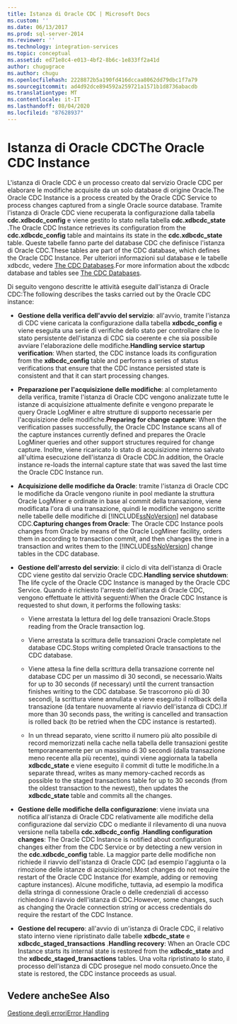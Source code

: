 ```yaml
---
title: Istanza di Oracle CDC | Microsoft Docs
ms.custom: ''
ms.date: 06/13/2017
ms.prod: sql-server-2014
ms.reviewer: ''
ms.technology: integration-services
ms.topic: conceptual
ms.assetid: ed71e8c4-e013-4bf2-8b6c-1e833ff2a41d
author: chugugrace
ms.author: chugu
ms.openlocfilehash: 2228872b5a190fd416dccaa8062dd79dbc1f7a79
ms.sourcegitcommit: ad4d92dce894592a259721a1571b1d8736abacdb
ms.translationtype: MT
ms.contentlocale: it-IT
ms.lasthandoff: 08/04/2020
ms.locfileid: "87628937"
---
```

# <a name="the-oracle-cdc-instance"></a><span data-ttu-id="cf5c5-102">Istanza di Oracle CDC</span><span class="sxs-lookup"><span data-stu-id="cf5c5-102">The Oracle CDC Instance</span></span>
  <span data-ttu-id="cf5c5-103">L'istanza di Oracle CDC è un processo creato dal servizio Oracle CDC per elaborare le modifiche acquisite da un solo database di origine Oracle.</span><span class="sxs-lookup"><span data-stu-id="cf5c5-103">The Oracle CDC Instance is a process created by the Oracle CDC Service to process changes captured from a single Oracle source database.</span></span> <span data-ttu-id="cf5c5-104">Tramite l'istanza di Oracle CDC viene recuperata la configurazione dalla tabella **cdc.xdbcdc_config** e viene gestito lo stato nella tabella **cdc.xdbcdc_state** .</span><span class="sxs-lookup"><span data-stu-id="cf5c5-104">The Oracle CDC Instance retrieves its configuration from the **cdc.xdbcdc_config** table and maintains its state in the **cdc.xdbcdc_state** table.</span></span> <span data-ttu-id="cf5c5-105">Queste tabelle fanno parte del database CDC che definisce l'istanza di Oracle CDC.</span><span class="sxs-lookup"><span data-stu-id="cf5c5-105">These tables are part of the CDC database, which defines the Oracle CDC Instance.</span></span> <span data-ttu-id="cf5c5-106">Per ulteriori informazioni sul database e le tabelle xdbcdc, vedere [The CDC Databases](the-oracle-cdc-service.md).</span><span class="sxs-lookup"><span data-stu-id="cf5c5-106">For more information about the xdbcdc database and tables see [The CDC Databases](the-oracle-cdc-service.md).</span></span>  
  
 <span data-ttu-id="cf5c5-107">Di seguito vengono descritte le attività eseguite dall'istanza di Oracle CDC:</span><span class="sxs-lookup"><span data-stu-id="cf5c5-107">The following describes the tasks carried out by the Oracle CDC instance:</span></span>  
  
-   <span data-ttu-id="cf5c5-108">**Gestione della verifica dell'avvio del servizio**: all'avvio, tramite l'istanza di CDC viene caricata la configurazione dalla tabella **xdbcdc_config** e viene eseguita una serie di verifiche dello stato per controllare che lo stato persistente dell'istanza di CDC sia coerente e che sia possibile avviare l'elaborazione delle modifiche.</span><span class="sxs-lookup"><span data-stu-id="cf5c5-108">**Handling service startup verification**: When started, the CDC instance loads its configuration from the **xdbcdc_config** table and performs a series of status verifications that ensure that the CDC instance persisted state is consistent and that it can start processing changes.</span></span>  
  
-   <span data-ttu-id="cf5c5-109">**Preparazione per l'acquisizione delle modifiche**: al completamento della verifica, tramite l'istanza di Oracle CDC vengono analizzate tutte le istanze di acquisizione attualmente definite e vengono preparate le query Oracle LogMiner e altre strutture di supporto necessarie per l'acquisizione delle modifiche.</span><span class="sxs-lookup"><span data-stu-id="cf5c5-109">**Preparing for change capture**: When the verification passes successfully, the Oracle CDC Instance scans all of the capture instances currently defined and prepares the Oracle LogMiner queries and other support structures required for change capture.</span></span> <span data-ttu-id="cf5c5-110">Inoltre, viene ricaricato lo stato di acquisizione interno salvato all'ultima esecuzione dell'istanza di Oracle CDC.</span><span class="sxs-lookup"><span data-stu-id="cf5c5-110">In addition, the Oracle instance re-loads the internal capture state that was saved the last time the Oracle CDC Instance run.</span></span>  
  
-   <span data-ttu-id="cf5c5-111">**Acquisizione delle modifiche da Oracle**: tramite l'istanza di Oracle CDC le modifiche da Oracle vengono riunite in pool mediante la struttura Oracle LogMiner e ordinate in base al commit della transazione, viene modificata l'ora di una transazione, quindi le modifiche vengono scritte nelle tabelle delle modifiche di [!INCLUDE[ssNoVersion](../../includes/ssnoversion-md.md)] nel database CDC.</span><span class="sxs-lookup"><span data-stu-id="cf5c5-111">**Capturing changes from Oracle**: The Oracle CDC Instance pools changes from Oracle by means of the Oracle LogMiner facility, orders them in according to transaction commit, and then changes the time in a transaction and writes them to the [!INCLUDE[ssNoVersion](../../includes/ssnoversion-md.md)] change tables in the CDC database.</span></span>  
  
-   <span data-ttu-id="cf5c5-112">**Gestione dell'arresto del servizio**: il ciclo di vita dell'istanza di Oracle CDC viene gestito dal servizio Oracle CDC.</span><span class="sxs-lookup"><span data-stu-id="cf5c5-112">**Handling service shutdown**: The life cycle of the Oracle CDC Instance is managed by the Oracle CDC Service.</span></span> <span data-ttu-id="cf5c5-113">Quando è richiesto l'arresto dell'istanza di Oracle CDC, vengono effettuate le attività seguenti:</span><span class="sxs-lookup"><span data-stu-id="cf5c5-113">When the Oracle CDC Instance is requested to shut down, it performs the following tasks:</span></span>  
  
    -   <span data-ttu-id="cf5c5-114">Viene arrestata la lettura del log delle transazioni Oracle.</span><span class="sxs-lookup"><span data-stu-id="cf5c5-114">Stops reading from the Oracle transaction log.</span></span>  
  
    -   <span data-ttu-id="cf5c5-115">Viene arrestata la scrittura delle transazioni Oracle completate nel database CDC.</span><span class="sxs-lookup"><span data-stu-id="cf5c5-115">Stops writing completed Oracle transactions to the CDC database.</span></span>  
  
    -   <span data-ttu-id="cf5c5-116">Viene attesa la fine della scrittura della transazione corrente nel database CDC per un massimo di 30 secondi, se necessario.</span><span class="sxs-lookup"><span data-stu-id="cf5c5-116">Waits for up to 30 seconds (if necessary) until the current transaction finishes writing to the CDC database.</span></span> <span data-ttu-id="cf5c5-117">Se trascorrono più di 30 secondi, la scrittura viene annullata e viene eseguito il rollback della transazione (da tentare nuovamente al riavvio dell'istanza di CDC).</span><span class="sxs-lookup"><span data-stu-id="cf5c5-117">If more than 30 seconds pass, the writing is cancelled and transaction is rolled back (to be retried when the CDC instance is restarted).</span></span>  
  
    -   <span data-ttu-id="cf5c5-118">In un thread separato, viene scritto il numero più alto possibile di record memorizzati nella cache nella tabella delle transazioni gestite temporaneamente per un massimo di 30 secondi (dalla transazione meno recente alla più recente), quindi viene aggiornata la tabella **xdbcdc_state** e viene eseguito il commit di tutte le modifiche.</span><span class="sxs-lookup"><span data-stu-id="cf5c5-118">In a separate thread, writes as many memory-cached records as possible to the staged transactions table for up to 30 seconds (from the oldest transaction to the newest), then updates the **xdbcdc_state** table and commits all the changes.</span></span>  
  
-   <span data-ttu-id="cf5c5-119">**Gestione delle modifiche della configurazione**: viene inviata una notifica all'istanza di Oracle CDC relativamente alle modifiche della configurazione dal servizio CDC o mediante il rilevamento di una nuova versione nella tabella **cdc.xdbcdc_config** .</span><span class="sxs-lookup"><span data-stu-id="cf5c5-119">**Handling configuration changes**: The Oracle CDC Instance is notified about configuration changes either from the CDC Service or by detecting a new version in the **cdc.xdbcdc_config** table.</span></span> <span data-ttu-id="cf5c5-120">La maggior parte delle modifiche non richiede il riavvio dell'istanza di Oracle CDC (ad esempio l'aggiunta o la rimozione delle istanze di acquisizione).</span><span class="sxs-lookup"><span data-stu-id="cf5c5-120">Most changes do not require the restart of the Oracle CDC Instance (for example, adding or removing capture instances).</span></span> <span data-ttu-id="cf5c5-121">Alcune modifiche, tuttavia, ad esempio la modifica della stringa di connessione Oracle o delle credenziali di accesso richiedono il riavvio dell'istanza di CDC.</span><span class="sxs-lookup"><span data-stu-id="cf5c5-121">However, some changes, such as changing the Oracle connection string or access credentials do require the restart of the CDC Instance.</span></span>  
  
-   <span data-ttu-id="cf5c5-122">**Gestione del recupero**: all'avvio di un'istanza di Oracle CDC, il relativo stato interno viene ripristinato dalle tabelle **xdbcdc_state** e **xdbcdc_staged_transactions** .</span><span class="sxs-lookup"><span data-stu-id="cf5c5-122">**Handling recovery**: When an Oracle CDC Instance starts its internal state is restored from the **xdbcdc_state** and the **xdbcdc_staged_transactions** tables.</span></span> <span data-ttu-id="cf5c5-123">Una volta ripristinato lo stato, il processo dell'istanza di CDC prosegue nel modo consueto.</span><span class="sxs-lookup"><span data-stu-id="cf5c5-123">Once the state is restored, the CDC instance proceeds as usual.</span></span>  
  
## <a name="see-also"></a><span data-ttu-id="cf5c5-124">Vedere anche</span><span class="sxs-lookup"><span data-stu-id="cf5c5-124">See Also</span></span>  
 [<span data-ttu-id="cf5c5-125">Gestione degli errori</span><span class="sxs-lookup"><span data-stu-id="cf5c5-125">Error Handling</span></span>](error-handling.md)  
  
  
